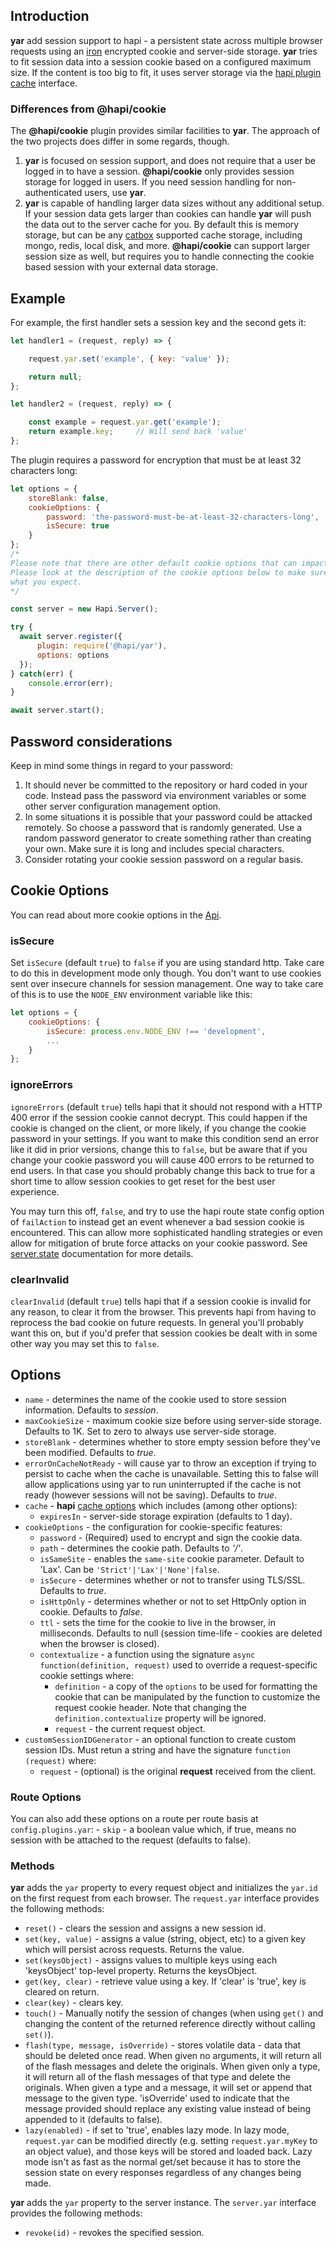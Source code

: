 
## Introduction

**yar** add session support to hapi - a persistent state across multiple browser requests using an [iron](https://github.com/hapijs/iron) encrypted cookie and server-side storage. **yar** tries to fit session data into a session cookie based  on a configured maximum size. If the content is too big to fit, it uses server storage via the [hapi plugin cache](http://hapi.dev/api#servercacheoptions) interface.

### Differences from @hapi/cookie

The **@hapi/cookie** plugin provides similar facilities to **yar**. The approach of the two projects does differ in some regards, though.  
1. **yar** is focused on session support, and does not require that a user be logged in to have a session. **@hapi/cookie** only provides session storage for logged in users.  If you need session handling for non-authenticated users, use **yar**.
1. **yar** is capable of handling larger data sizes without any additional setup.  If your session data gets larger than cookies can handle **yar** will push the data out to the server cache for you.  By default this is memory storage, but can be any [catbox](https://github.com/hapijs/catbox) supported cache storage, including mongo, redis, local disk, and more.  **@hapi/cookie** can support larger session size as well, but requires you to handle connecting the cookie based session with your external data storage.

## Example

For example, the first handler sets a session key and the second gets it:
```js
let handler1 = (request, reply) => {

    request.yar.set('example', { key: 'value' });

    return null;
};

let handler2 = (request, reply) => {

    const example = request.yar.get('example');
    return example.key;     // Will send back 'value'
};
```

The plugin requires a password for encryption that must be at least 32 characters long:
```js
let options = {
    storeBlank: false,
    cookieOptions: {
        password: 'the-password-must-be-at-least-32-characters-long',
        isSecure: true
    }
};
/*
Please note that there are other default cookie options that can impact your security.
Please look at the description of the cookie options below to make sure this is doing
what you expect.
*/

const server = new Hapi.Server();

try {
  await server.register({
      plugin: require('@hapi/yar'),
      options: options
  });
} catch(err) {
    console.error(err);
}

await server.start();
```

## Password considerations

Keep in mind some things in regard to your password:

1. It should never be committed to the repository or hard coded in your code.  Instead pass the password via environment variables or some other server configuration management option.
1. In some situations it is possible that your password could be attacked remotely.  So choose a password that is randomly generated.  Use a random password generator to create something rather than creating your own.  Make sure it is long and includes special characters.
1. Consider rotating your cookie session password on a regular basis.

## Cookie Options

You can read about more cookie options in the [Api](API.md).

### isSecure

Set `isSecure` (default `true`) to `false` if you are using standard http. Take care to do this in development mode only though. You don't want to use cookies sent over insecure channels for session management.  One way to take care of this is to use the `NODE_ENV` environment variable like this:

```js
let options = {
    cookieOptions: {
        isSecure: process.env.NODE_ENV !== 'development',
        ...
    }
};
```

### ignoreErrors

`ignoreErrors` (default `true`) tells hapi that it should not respond with a HTTP 400 error if the session cookie cannot decrypt.  This could happen if the cookie is changed on the client, or more likely, if you change the cookie password in your settings.  If you want to make this condition send an error like it did in prior versions, change this to `false`, but be aware that if you change your cookie password you will cause 400 errors to be returned to end users.  In that case you should probably change this back to true for a short time to allow session cookies to get reset for the best user experience.

You may turn this off, `false`, and try to use the hapi route state config option of `failAction` to instead get an event whenever a bad session cookie is encountered.  This can allow more sophisticated handling strategies or even allow for mitigation of brute force attacks on your cookie password.  See [server.state](http://hapi.dev/api#serverstatename-options) documentation for more details.

### clearInvalid

`clearInvalid` (default `true`) tells hapi that if a session cookie is invalid for any reason, to clear it from the browser.  This prevents hapi from having to reprocess the bad cookie on future requests.  In general you'll probably want this on, but if you'd prefer that session cookies be dealt with in some other way you may set this to `false`.

## Options

- `name` - determines the name of the cookie used to store session information. Defaults to _session_.
- `maxCookieSize` - maximum cookie size before using server-side storage. Defaults to 1K. Set to zero to always use server-side storage.
- `storeBlank` - determines whether to store empty session before they've been modified. Defaults to _true_.
- `errorOnCacheNotReady` - will cause yar to throw an exception if trying to persist to cache when the cache is unavailable. Setting this to false will allow applications using yar to run uninterrupted if the cache is not ready (however sessions will not be saving). Defaults to _true_.
- `cache` - **hapi** [cache options](https://hapi.dev/api#servercacheoptions) which includes
  (among other options):
    - `expiresIn` - server-side storage expiration (defaults to 1 day).
- `cookieOptions` - the configuration for cookie-specific features:
    - `password` - (Required) used to encrypt and sign the cookie data.
    - `path` - determines the cookie path. Defaults to _'/'_.
    - `isSameSite` - enables the `same-site` cookie parameter.  Default to 'Lax'.  Can be `'Strict'|'Lax'|'None'|false`.
    - `isSecure` - determines whether or not to transfer using TLS/SSL. Defaults to _true_.
    - `isHttpOnly` - determines whether or not to set HttpOnly option in cookie. Defaults to _false_.
    - `ttl` - sets the time for the cookie to live in the browser, in milliseconds.  Defaults to null (session time-life - cookies are deleted when the browser is closed).
    - `contextualize` - a function using the signature `async function(definition, request)` used to override a request-specific cookie settings where:
        - `definition` - a copy of the `options` to be used for formatting the cookie that can be manipulated by the function to customize the request cookie header. Note that changing the `definition.contextualize` property will be ignored.
        - `request` - the current request object.
- `customSessionIDGenerator` - an optional function to create custom session IDs. Must retun a string and have the signature `function (request)` where:
    - `request` - (optional) is the original **request** received from the client.

### Route Options
You can also add these options on a route per route basis at `config.plugins.yar`:
    - `skip` - a boolean value which, if true, means no session with be attached to the request (defaults to false).


### Methods

**yar** adds the `yar` property to every request object and initializes the `yar.id` on the first request from each browser. The `request.yar` interface provides the following methods:

- `reset()` - clears the session and assigns a new session id.
- `set(key, value)` - assigns a value (string, object, etc) to a given key which will persist across requests.  Returns the value.
- `set(keysObject)` - assigns values to multiple keys using each 'keysObject' top-level property. Returns the keysObject.
- `get(key, clear)` - retrieve value using a key. If 'clear' is 'true', key is cleared on return.
- `clear(key)` - clears key.
- `touch()` - Manually notify the session of changes (when using `get()` and changing the content of the returned reference directly without calling `set()`).
- `flash(type, message, isOverride)` - stores volatile data - data that should be deleted once read. When given no arguments, it will return all of the flash messages and delete the originals. When given only a type, it will return all of the flash messages of that type and delete the originals. When given a type and a message, it will set or append that message to the given type. 'isOverride' used to indicate that the message provided should replace any existing value instead of being appended to it (defaults to false).
- `lazy(enabled)` - if set to 'true', enables lazy mode. In lazy mode, `request.yar` can be modified directly (e.g. setting `request.yar.myKey` to an object value), and those keys will be stored and loaded back. Lazy mode isn't as fast as the normal get/set because it has to store the session state on every responses regardless of any changes being made.

**yar** adds the `yar` property to the server instance. The `server.yar` interface provides the following methods:

- `revoke(id)` - revokes the specified session.
